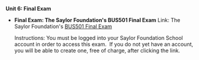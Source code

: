 **Unit 6: Final Exam** <span id="6"></span> 
-   **Final Exam: The Saylor Foundation's BUS501 Final Exam**
    Link: The Saylor Foundation's [BUS501 Final
    Exam](http://school.saylor.org/mod/quiz/view.php?id=175)  
      
     Instructions: You must be logged into your Saylor Foundation School
    account in order to access this exam.  If you do not yet have an
    account, you will be able to create one, free of charge, after
    clicking the link.


